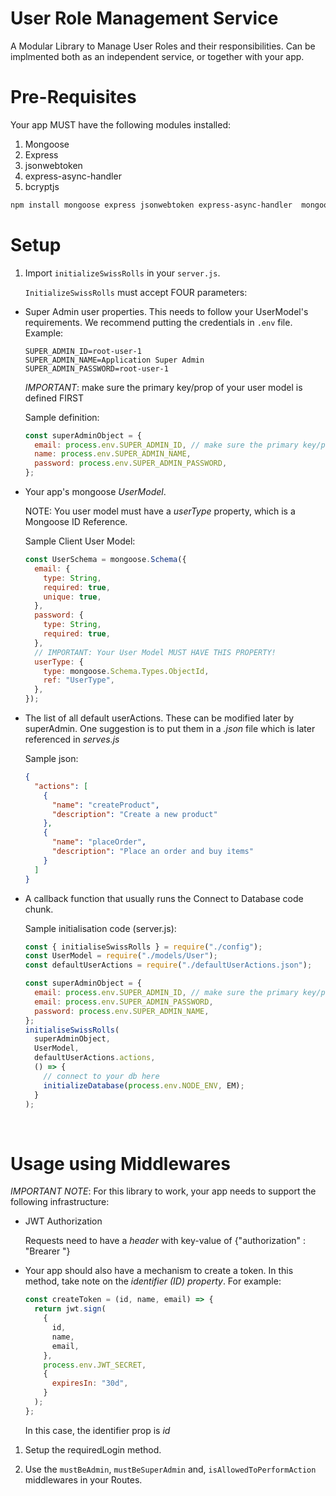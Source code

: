 # User Role Management Service

A Modular Library to Manage User Roles and their responsibilities. Can be implmented both as an independent service, or together with your app.

# Pre-Requisites

Your app MUST have the following modules installed:

1. Mongoose
2. Express
3. jsonwebtoken
4. express-async-handler
5. bcryptjs

```bash
npm install mongoose express jsonwebtoken express-async-handler  mongoose bcryptjs
```

# Setup

1. Import `initializeSwissRolls` in your `server.js`.

   `InitializeSwissRolls` must accept FOUR parameters:

- Super Admin user properties. This needs to follow your UserModel's requirements. We recommend putting the credentials in `.env` file. Example:

  ```env
  SUPER_ADMIN_ID=root-user-1
  SUPER_ADMIN_NAME=Application Super Admin
  SUPER_ADMIN_PASSWORD=root-user-1
  ```

  _IMPORTANT_: make sure the primary key/prop of your user model is defined FIRST

  Sample definition:

  ```javascript
  const superAdminObject = {
    email: process.env.SUPER_ADMIN_ID, // make sure the primary key/prop of your user model is defined FIRST
    name: process.env.SUPER_ADMIN_NAME,
    password: process.env.SUPER_ADMIN_PASSWORD,
  };
  ```

- Your app's mongoose _UserModel_.

  NOTE: You user model must have a _userType_ property, which is a Mongoose ID Reference.

  Sample Client User Model:

  ```javascript
  const UserSchema = mongoose.Schema({
    email: {
      type: String,
      required: true,
      unique: true,
    },
    password: {
      type: String,
      required: true,
    },
    // IMPORTANT: Your User Model MUST HAVE THIS PROPERTY!
    userType: {
      type: mongoose.Schema.Types.ObjectId,
      ref: "UserType",
    },
  });
  ```

- The list of all default userActions. These can be modified later by superAdmin. One suggestion is to put them in a _.json_ file which is later referenced in _serves.js_

  Sample json:

  ```json
  {
    "actions": [
      {
        "name": "createProduct",
        "description": "Create a new product"
      },
      {
        "name": "placeOrder",
        "description": "Place an order and buy items"
      }
    ]
  }
  ```

- A callback function that usually runs the Connect to Database code chunk.

  Sample initialisation code (server.js):

  ```javascript
  const { initialiseSwissRolls } = require("./config");
  const UserModel = require("./models/User");
  const defaultUserActions = require("./defaultUserActions.json");

  const superAdminObject = {
    email: process.env.SUPER_ADMIN_ID, // make sure the primary key/prop of your user model is defined FIRST
    email: process.env.SUPER_ADMIN_PASSWORD,
    password: process.env.SUPER_ADMIN_NAME,
  };
  initialiseSwissRolls(
    superAdminObject,
    UserModel,
    defaultUserActions.actions,
    () => {
      // connect to your db here
      initializeDatabase(process.env.NODE_ENV, EM);
    }
  );
  ```

  <br/>

# Usage using Middlewares

_IMPORTANT NOTE_: For this library to work, your app needs to support the following infrastructure:

- JWT Authorization

  Requests need to have a _header_ with key-value of {"authorization" : "Brearer <JWT token>"}

- Your app should also have a mechanism to create a token. In this method, take note on the _identifier (ID) property_. For example:

  ```javascript
  const createToken = (id, name, email) => {
    return jwt.sign(
      {
        id,
        name,
        email,
      },
      process.env.JWT_SECRET,
      {
        expiresIn: "30d",
      }
    );
  };
  ```

  In this case, the identifier prop is _id_

1. Setup the requiredLogin method.

2. Use the `mustBeAdmin`, `mustBeSuperAdmin` and, `isAllowedToPerformAction` middlewares in your Routes.
